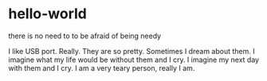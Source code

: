 # hello-world
there is no need to to be afraid of being needy

I like USB port. Really. They are so pretty. Sometimes I dream about them. I imagine what my life would be without them and I cry. I imagine my next day with them and I cry.
I am a very teary person, really I am.
